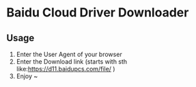 # Baidu Cloud Driver Downloader

## Usage

1. Enter the User Agent of your browser
2. Enter the Download link (starts with sth like:https://d11.baidupcs.com/file/ )
3. Enjoy ~
